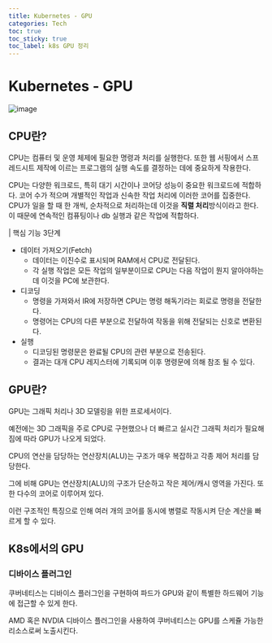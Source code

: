 ```yaml
---
title: Kubernetes - GPU
categories: Tech
toc: true
toc_sticky: true
toc_label: k8s GPU 정리
---
```


# Kubernetes - GPU

![image](https://user-images.githubusercontent.com/63439911/196692537-322e934e-4d39-4466-9fd6-27f3b73dd105.png)


## CPU란?

CPU는 컴퓨터 및 운영 체제에 필요한 명령과 처리를 실행한다. 또한 웹 서핑에서 스프레드시트 제작에 이르는 프로그램의 실행 속도를 결정하는 데에 중요하게 작용한다. 

CPU는 다양한 워크로드, 특히 대기 시간이나 코어당 성능이 중요한 워크로드에 적합하다. 코어 수가 적으며 개별적인 작업과 신속한 작업 처리에 이러한 코어를 집중한다. CPU가 일을 할 때 한 개씩, 순차적으로 처리하는데 이것을 **직렬 처리**방식이라고 한다. 이 때문에 연속적인 컴퓨팅이나 db 실행과 같은 작업에 적합하다.

| 핵심 기능 3단계

- 데이터 가져오기(Fetch)
    - 데이터는 이진수로 표시되며 RAM에서 CPU로 전달된다.
    - 각 실행 작업은 모든 작업의 일부분이므로 CPU는 다음 작업이 뭔지 알아야하는데 이것을 PC에 보관한다.
- 디코딩
    - 명령을 가져와서 IR에 저장하면 CPU는 명령 해독기라는 회로로 명령을 전달한다.
    - 명령어는 CPU의 다른 부분으로 전달하여 작동을 위해 전달되는 신호로 변환된다.
- 실행
    - 디코딩된 명령문은 완료될 CPU의 관련 부분으로 전송된다.
    - 결과는 대개 CPU 레지스터에 기록되며 이후 명령문에 의해 참조 될 수 있다.

## GPU란?

GPU는 그래픽 처리나 3D 모델링을 위한 프로세서이다.

예전에는 3D 그래픽을 주로 CPU로 구현했으나 더 빠르고 실시간 그래픽 처리가 필요해짐에 따라 GPU가 나오게 되었다.

CPU의 연산을 담당하는 연산장치(ALU)는 구조가 매우 복잡하고 각종 제어 처리를 담당한다.

그에 비해 GPU는 연산장치(ALU)의 구조가 단순하고 작은 제어/캐시 영역을 가진다. 또한 다수의 코어로 이루어져 있다.

이런 구조적인 특징으로 인해 여러 개의 코어를 동시에 병렬로 작동시켜 단순 계산을 빠르게 할 수 있다.

## K8s에서의 GPU

### 디바이스 플러그인

쿠버네티스는 디바이스 플러그인을 구현하여 파드가 GPU와 같이 특별한 하드웨어 기능에 접근할 수 있게 한다.

AMD 혹은 NVDIA 디바이스 플러그인을 사용하여 쿠버네티스는 GPU를 스케쥴 가능한 리소스로써 노출시킨다.
